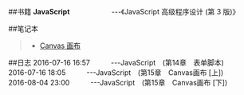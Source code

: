 ##书籍
**JavaScript**　　　　　　---《JavaScript 高级程序设计 (第 3 版)》

##笔记本
> * [Canvas 画布](./NoteBooks/JS/Canvas画布.md)

##日志
2016-07-16 16:57　　　---JavaScript　(第14章　表单脚本)  
2016-07-16 18:05　　　---JavaScript　(第15章　Canvas画布 [上])  
2016-08-04 23:00　　　---JavaScript　(第15章　Canvas画布 [下])  
